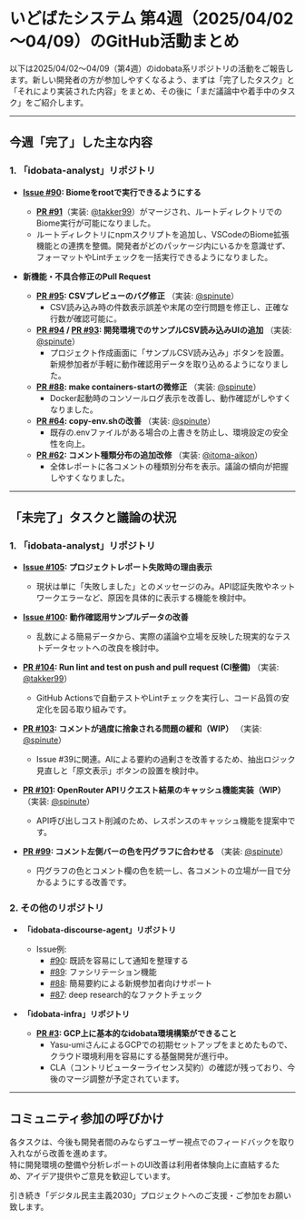 # いどばたシステム 第4週（2025/04/02～04/09）のGitHub活動まとめ

以下は2025/04/02〜04/09（第4週）のidobata系リポジトリの活動をご報告します。新しい開発者の方が参加しやすくなるよう、まずは「完了したタスク」と「それにより実装された内容」をまとめ、その後に「まだ議論中や着手中のタスク」をご紹介します。

---

## 今週「完了」した主な内容

### 1. 「idobata-analyst」リポジトリ

- **[Issue #90](https://github.com/digitaldemocracy2030/idobata-analyst/issues/90): Biomeをrootで実行できるようにする**  
  - **[PR #91](https://github.com/digitaldemocracy2030/idobata-analyst/pull/91)**（実装: [@takker99](https://github.com/takker99)）がマージされ、ルートディレクトリでのBiome実行が可能になりました。  
  - ルートディレクトリにnpmスクリプトを追加し、VSCodeのBiome拡張機能との連携を整備。開発者がどのパッケージ内にいるかを意識せず、フォーマットやLintチェックを一括実行できるようになりました。

- **新機能・不具合修正のPull Request**  
  - **[PR #95](https://github.com/digitaldemocracy2030/idobata-analyst/pull/95): CSVプレビューのバグ修正** （実装: [@spinute](https://github.com/spinute)）  
    - CSV読み込み時の件数表示誤差や末尾の空行問題を修正し、正確な行数が確認可能に。  
  - **[PR #94](https://github.com/digitaldemocracy2030/idobata-analyst/pull/94) / [PR #93](https://github.com/digitaldemocracy2030/idobata-analyst/pull/93): 開発環境でのサンプルCSV読み込みUIの追加** （実装: [@spinute](https://github.com/spinute)）  
    - プロジェクト作成画面に「サンプルCSV読み込み」ボタンを設置。新規参加者が手軽に動作確認用データを取り込めるようになりました。  
  - **[PR #88](https://github.com/digitaldemocracy2030/idobata-analyst/pull/88): make containers-startの微修正** （実装: [@spinute](https://github.com/spinute)）  
    - Docker起動時のコンソールログ表示を改善し、動作確認がしやすくなりました。  
  - **[PR #64](https://github.com/digitaldemocracy2030/idobata-analyst/pull/64): copy-env.shの改善** （実装: [@spinute](https://github.com/spinute)）  
    - 既存の.envファイルがある場合の上書きを防止し、環境設定の安全性を向上。  
  - **[PR #62](https://github.com/digitaldemocracy2030/idobata-analyst/pull/62): コメント種類分布の追加改修** （実装: [@itoma-aikon](https://github.com/itoma-aikon)）  
    - 全体レポートに各コメントの種類別分布を表示。議論の傾向が把握しやすくなりました。

---

## 「未完了」タスクと議論の状況

### 1. 「idobata-analyst」リポジトリ

- **[Issue #105](https://github.com/digitaldemocracy2030/idobata-analyst/issues/105): プロジェクトレポート失敗時の理由表示**  
  - 現状は単に「失敗しました」とのメッセージのみ。API認証失敗やネットワークエラーなど、原因を具体的に表示する機能を検討中。  

- **[Issue #100](https://github.com/digitaldemocracy2030/idobata-analyst/issues/100): 動作確認用サンプルデータの改善**  
  - 乱数による簡易データから、実際の議論や立場を反映した現実的なテストデータセットへの改良を検討中。  

- **[PR #104](https://github.com/digitaldemocracy2030/idobata-analyst/pull/104): Run lint and test on push and pull request (CI整備)** （実装: [@takker99](https://github.com/takker99)）  
  - GitHub Actionsで自動テストやLintチェックを実行し、コード品質の安定化を図る取り組みです。  

- **[PR #103](https://github.com/digitaldemocracy2030/idobata-analyst/pull/103): コメントが過度に捨象される問題の緩和（WIP）** （実装: [@spinute](https://github.com/spinute)）  
  - Issue #39に関連。AIによる要約の過剰さを改善するため、抽出ロジック見直しと「原文表示」ボタンの設置を検討中。  

- **[PR #101](https://github.com/digitaldemocracy2030/idobata-analyst/pull/101): OpenRouter APIリクエスト結果のキャッシュ機能実装（WIP）** （実装: [@spinute](https://github.com/spinute)）  
  - API呼び出しコスト削減のため、レスポンスのキャッシュ機能を提案中です。  

- **[PR #99](https://github.com/digitaldemocracy2030/idobata-analyst/pull/99): コメント左側バーの色を円グラフに合わせる** （実装: [@spinute](https://github.com/spinute)）  
  - 円グラフの色とコメント欄の色を統一し、各コメントの立場が一目で分かるようにする改善です。

### 2. その他のリポジトリ

- **「idobata-discourse-agent」リポジトリ**  
  - Issue例:  
    - [#90](https://github.com/idobata-discourse-agent/idobata-discourse-agent/issues/90): 既読を容易にして通知を整理する  
    - [#89](https://github.com/idobata-discourse-agent/idobata-discourse-agent/issues/89): ファシリテーション機能  
    - [#88](https://github.com/idobata-discourse-agent/idobata-discourse-agent/issues/88): 簡易要約による新規参加者向けサポート  
    - [#87](https://github.com/idobata-discourse-agent/idobata-discourse-agent/issues/87): deep research的なファクトチェック  

- **「idobata-infra」リポジトリ**  
  - **[PR #3](https://github.com/idobata-infra/idobata-infra/pull/3): GCP上に基本的なidobata環境構築ができること**  
    - Yasu-umiさんによるGCPでの初期セットアップをまとめたもので、クラウド環境利用を容易にする基盤開発が進行中。  
    - CLA（コントリビューターライセンス契約）の確認が残っており、今後のマージ調整が予定されています。

---

## コミュニティ参加の呼びかけ

各タスクは、今後も開発者間のみならずユーザー視点でのフィードバックを取り入れながら改善を進めます。  
特に開発環境の整備や分析レポートのUI改善は利用者体験向上に直結するため、アイデア提供やご意見を歓迎しています。

引き続き「デジタル民主主義2030」プロジェクトへのご支援・ご参加をお願い致します。

